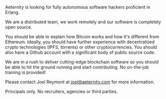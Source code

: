 Aeternity is looking for fully autonomous software hackers proficient in Erlang.

We are a distributed team, we work remotely and our software is completely open source. 

You should be able to explain how Bitcoin works and how it's different from Ethereum. Ideally, you should have further experience with decentralized crypto technologies (IPFS, torrents) or other cryptocurrencies. You should also have a Github account with a significant body of public source code.

We are in a rush to deliver cutting-edge blockchain software so you should be able to hit the ground running and start contributing. No on-the-job training is provided! 

Please contact Joel Reymont at joel@aeternity.com for more information.

Principals only. No recruiters, agencies or third parties.

